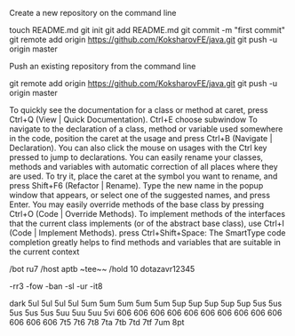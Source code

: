 Create a new repository on the command line

touch README.md
git init
git add README.md
git commit -m "first commit"
git remote add origin https://github.com/KoksharovFE/java.git
git push -u origin master


Push an existing repository from the command line

git remote add origin https://github.com/KoksharovFE/java.git
git push -u origin master



To quickly see the documentation for a class or method at caret, press Ctrl+Q (View | Quick Documentation).
Ctrl+E choose subwindow
To navigate to the declaration of a class, method or variable used somewhere in the code, position the caret at the usage and press Ctrl+B (Navigate | Declaration). You can also click the mouse on usages with the Ctrl key pressed to jump to declarations.
You can easily rename your classes, methods and variables with automatic correction of all places where they are used.
To try it, place the caret at the symbol you want to rename, and press Shift+F6 (Refactor | Rename). Type the new name in the popup window that appears, or select one of the suggested names, and press Enter.
You may easily override methods of the base class by pressing Ctrl+O (Code | Override Methods).
To implement methods of the interfaces that the current class implements (or of the abstract base class), use Ctrl+I (Code | Implement Methods).
press Ctrl+Shift+Space: The SmartType code completion greatly helps to find methods and variables that are suitable in the current context

/bot ru7
/host aptb ~tee~~
/hold 10 dotazavr12345

-rr3 -fow -ban -sl -ur -it8

dark
5ul 5ul 5ul 5ul 5um 5um 5um 5um 5um 5up 5up 5up 5up 5up 5us 5us 5us 5us 5us 5uu 5uu 5uu 5vi 606 606 606 606 606 606 606 606 606 606 606 606 606 7t5 7t6 7t8 7ta 7tb 7td 7tf 7um 8pt
